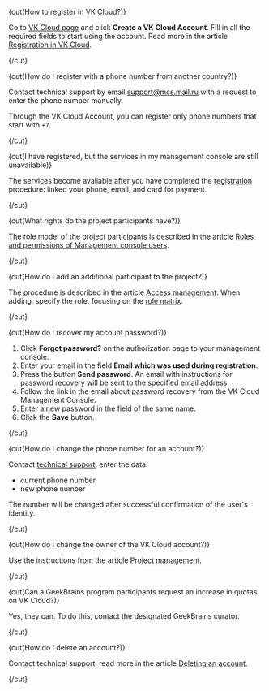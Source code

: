 
{cut(How to register in VK Cloud?)}

Go to [VK Cloud page](https://cloud.vk.com/en/) and click **Create a VK Cloud Account**. Fill in all the required fields to start using the account. Read more in the article [Registration in VK Cloud](/en/intro/start/account-registration).

{/cut}

{cut(How do I register with a phone number from another country?)}

Contact technical support by email [support@mcs.mail.ru](mailto:support@mcs.mail.ru) with a request to enter the phone number manually.

<warn>

Through the VK Cloud Account, you can register only phone numbers that start with `+7`.

</warn>

{/cut}

{cut(I have registered, but the services in my management console are still unavailable)}

The services become available after you have completed the [registration](/en/intro/start/account-registration) procedure: linked your phone, email, and card for payment.

{/cut}

{cut(What rights do the project participants have?)}

The role model of the project participants is described in the article [Roles and permissions of Management console users](../concepts/rolesandpermissions).

{/cut}

{cut(How do I add an additional participant to the project?)}

The procedure is described in the article [Access management](../instructions/project-settings/access-manage#inviting_a_new_member_to_the_project). When adding, specify the role, focusing on the [role matrix](../concepts/rolesandpermissions).

{/cut}

{cut(How do I recover my account password?)}

1. Click **Forgot password?** on the authorization page to your management console.
1. Enter your email in the field **Email which was used during registration**.
1. Press the button **Send password**. An email with instructions for password recovery will be sent to the specified email address.
1. Follow the link in the email about password recovery from the VK Cloud Management Console.
1. Enter a new password in the field of the same name.
1. Click the **Save** button.

{/cut}

{cut(How do I change the phone number for an account?)}

Contact [technical support](mailto:support@mcs.mail.ru), enter the data:

- current phone number
- new phone number

The number will be changed after successful confirmation of the user's identity.

{/cut}

{cut(How do I change the owner of the VK Cloud account?)}

Use the instructions from the article [Project management](../instructions/project-settings/manage#changing_project_owner).

{/cut}

{cut(Can a GeekBrains program participants request an increase in quotas on VK Cloud?)}

Yes, they can. To do this, contact the designated GeekBrains curator.

{/cut}

{cut(How do I delete an account?)}

Contact technical support, read more in the article [Deleting an account](/en/tools-for-using-services/vk-cloud-account/how-to-guides/account-delete).

{/cut}
